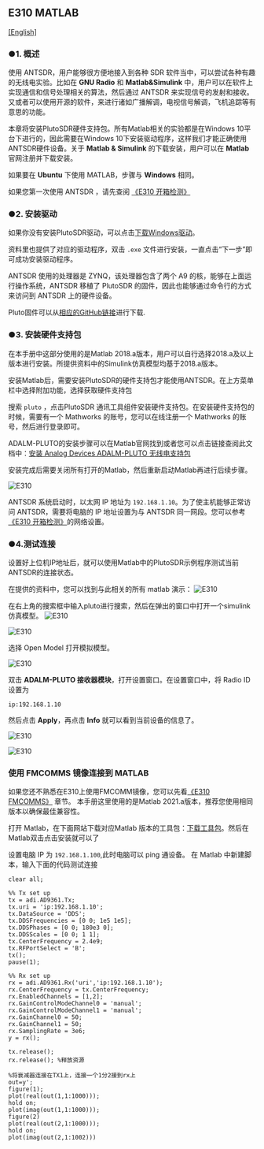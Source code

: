 ## E310 MATLAB 

[[English]](../../../../device_and_usage_manual/ANTSDR_E_Series_Module/ANTSDR_E310_Reference_Manual/AntsdrE310_matlab.html)

### ●1. 概述

使用 ANTSDR，用户能够很方便地接入到各种 SDR 软件当中，可以尝试各种有趣的无线电实验。比如在 **GNU Radio** 和 **Matlab&Simulink** 中，用户可以在软件上实现通信和信号处理相关的算法，然后通过 ANTSDR 来实现信号的发射和接收。又或者可以使用开源的软件，来进行诸如广播解调，电视信号解调，飞机追踪等有意思的功能。

本章将安装PlutoSDR硬件支持包。所有Matlab相关的实验都是在Windows 10平台下进行的，因此需要在Windows 10下安装驱动程序，这样我们才能正确使用ANTSDR硬件设备。关于 **Matlab & Simulink** 的下载安装，用户可以在 **Matlab** 官网注册并下载安装。

如果要在 **Ubuntu** 下使用 MATLAB，步骤与 **Windows** 相同。

如果您第一次使用 ANTSDR ，请先查阅 [《E310 开箱检测》](./AntsdrE310_Unpacking_examination_cn.md)

### ●2. 安装驱动

如果你没有安装PlutoSDR驱动，可以点击[下载Windows驱动](https://wiki.analog.com/university/tools/pluto/drivers/windows)。

资料里也提供了对应的驱动程序，双击 `.exe` 文件进行安装，一直点击“下一步”即可成功安装驱动程序。

ANTSDR 使用的处理器是 ZYNQ，该处理器包含了两个 A9 的核，能够在上面运行操作系统，ANTSDR 移植了 PlutoSDR 的固件，因此也能够通过命令行的方式来访问到 ANTSDR 上的硬件设备。

Pluto固件可以从[相应的GitHub链接](https://github.com/MicroPhase/antsdr-fw-patch/releases)进行下载.

### ●3. 安装硬件支持包

在本手册中这部分使用的是Matlab 2018.a版本，用户可以自行选择2018.a及以上版本进行安装。所提供资料中的Simulink仿真模型均基于2018.a版本。

安装Matlab后，需要安装PlutoSDR的硬件支持包才能使用ANTSDR。在上方菜单栏中选择附加功能，选择获取硬件支持包

搜索 `pluto` ，点击PlutoSDR 通讯工具组件安装硬件支持包。在安装硬件支持包的时候，需要有一个 Mathworks 的账号，您可以在线注册一个 Mathworks 的账号，然后进行登录即可。

ADALM-PLUTO的安装步骤可以在Matlab官网找到或者您可以点击链接查阅此文档中：[安装 Analog Devices ADALM-PLUTO 无线电支持包](https://ww2.mathworks.cn/help/comm/plutoradio/ug/install-support-package-for-pluto-radio.html)

安装完成后需要关闭所有打开的Matlab，然后重新启动Matlab再进行后续步骤。

![E310](./ANTSDR_E310_Reference_Manual.assets/E310_connect_.png)

ANTSDR 系统启动时，以太网 IP 地址为 `192.168.1.10`。为了使主机能够正常访问 ANTSDR，需要将电脑的 IP 地址设置为与 ANTSDR 同一网段。您可以参考 [《E310 开箱检测》](./AntsdrE310_Unpacking_examination_cn.md)的网络设置。


### ●4.测试连接

设置好上位机IP地址后，就可以使用Matlab中的PlutoSDR示例程序测试当前ANTSDR的连接状态。

在提供的资料中，您可以找到与此相关的所有 matlab 演示：
![E310](./ANTSDR_E310_Reference_Manual.assets/matlab_all_demo.png)

在右上角的搜索框中输入pluto进行搜索，然后在弹出的窗口中打开一个simulink仿真模型。
![E310](./ANTSDR_E310_Reference_Manual.assets/matlab_pluto.png)

![E310](./ANTSDR_E310_Reference_Manual.assets/matlab_pluto_demo.png)

选择 Open Model 打开模拟模型。

![E310](./ANTSDR_E310_Reference_Manual.assets/matlab_ADALM-PLUTO.png)

双击 **ADALM-PLUTO 接收器模块**，打开设置窗口。在设置窗口中，将 Radio ID 设置为

```
ip:192.168.1.10
```

然后点击 **Apply**，再点击 **Info** 就可以看到当前设备的信息了。

![E310](./ANTSDR_E310_Reference_Manual.assets/matlab_demo_infoip.png)

![E310](./ANTSDR_E310_Reference_Manual.assets/matlab_demo_info.png)

### 使用 FMCOMMS 镜像连接到 MATLAB

如果您还不熟悉在E310上使用FMCOMM镜像，您可以先看[《E310 FMCOMMS》](./AntsdrE310_fmcomms_cn.md) 章节。
本手册这里使用的是Matlab 2021.a版本，推荐您使用相同版本以确保最佳兼容性。

打开 Matlab，在下面网站下载对应Matlab 版本的工具包：[下载工具包](https://github.com/analogdevicesinc/TransceiverToolbox/releases)。然后在Matlab双击点击安装就可以了

设置电脑 IP 为 `192.168.1.100`,此时电脑可以 ping 通设备。
在 Matlab 中新建脚本，输入下面的代码测试连接
```
clear all;

%% Tx set up
tx = adi.AD9361.Tx; 
tx.uri = 'ip:192.168.1.10';  
tx.DataSource = 'DDS';   
tx.DDSFrequencies = [0 0; 1e5 1e5]; 
tx.DDSPhases = [0 0; 180e3 0]; 
tx.DDSScales = [0 0; 1 1]; 
tx.CenterFrequency = 2.4e9; 
tx.RFPortSelect = 'B';
tx();
pause(1);       

%% Rx set up
rx = adi.AD9361.Rx('uri','ip:192.168.1.10');
rx.CenterFrequency = tx.CenterFrequency;
rx.EnabledChannels = [1,2];
rx.GainControlModeChannel0 = 'manual';
rx.GainControlModeChannel1 = 'manual';
rx.GainChannel0 = 50;
rx.GainChannel1 = 50;
rx.SamplingRate = 3e6;
y = rx();   

tx.release();
rx.release(); %释放资源

%将衰减器连接在TX1上，连接一个1分2接到rx上
out=y';
figure(1); 
plot(real(out(1,1:1000)));
hold on;
plot(imag(out(1,1:1000)));
figure(2) 
plot(real(out(2,1:1000)));
hold on;
plot(imag(out(2,1:1002)))
```